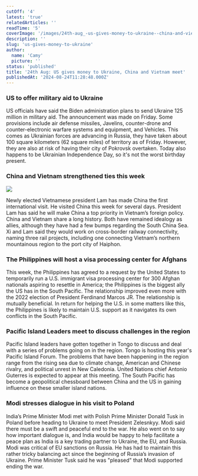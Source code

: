 ```yaml
---
cutOff: '4'
latest: 'true'
relatedArticles: ''
readTime: '5'
coverImage: '/images/24th-aug_-us-gives-money-to-ukraine--china-and-vietnam-meet-a-E1Nz.webp'
description: ''
slug: 'us-gives-money-to-ukraine'
author:
  name: 'Camy'
  picture: ''
status: 'published'
title: '24th Aug: US gives money to Ukraine, China and Vietnam meet'
publishedAt: '2024-08-24T11:28:48.000Z'
---
```


### US to offer military aid to Ukraine

US officials have said the Biden administration plans to send Ukraine 125 million in military aid. The announcement was made on Friday. Some provisions include air defense missiles, Javelins, counter-drone and counter-electronic warfare systems and equipment, and Vehicles. This comes as Ukrainian forces are advancing in Russia, they have taken about 100 square kilometers (62 square miles) of territory as of Friday. However, they are also at risk of having their city of Pokrovsk overtaken. Today also happens to be Ukrainian Independence Day, so it's not the worst birthday present.

### China and Vietnam strengthened ties this week

![](/images/24th-aug_-us-gives-money-to-ukraine--china-and-vietnam-meet-a-k5Mj.webp)

Newly elected Vietnamese president Lam has made China the first international visit. He visited China this week for several days. President Lam has said he will make China a top priority in Vietnam’s foreign policy. China and Vietnam share a long history. Both have remained idealogy as allies, although they have had a few bumps regarding the South China Sea. Xi and Lam said they would work on cross-border railway connectivity, naming three rail projects, including one connecting Vietnam’s northern mountainous region to the port city of Haiphon.

### The Philippines will host a visa processing center for Afghans

This week, the Philippines has agreed to a request by the United States to temporarily run a U.S. immigrant visa processing center for 300 Afghan nationals aspiring to resettle in America; the Philippines is the biggest ally the US has in the South Pacific. The relationship improved even more with the 2022 election of President Ferdinand Marcos JR. The relationship is mutually beneficial. In return for helping the U.S. in some matters like this, the Philippines is likely to maintain U.S. support as it navigates its own conflicts in the South Pacific.

### Pacific Island Leaders meet to discuss challenges in the region

Pacific Island leaders have gotten together in Tongo to discuss and deal with a series of problems going on in the region. Tongo is hosting this year's Pacific Island Forum. The problems that have been happening in the region range from the rising sea due to climate change, American and Chinese rivalry, and political unrest in New Caledonia. United Nations chief Antonio Guterres is expected to appear at this meeting. The South Pacific has become a geopolitical chessboard between China and the US in gaining influence on these smaller island nations.

### Modi stresses dialogue in his visit to Poland

India’s Prime Minister Modi met with Polish Prime Minister Donald Tusk in Poland before heading to Ukraine to meet President Zelesnkyy. Modi said there must be a swift and peaceful end to the war. He also went on to say how important dialogue is, and India would be happy to help facilitate a peace plan as India is a key trading partner to Ukraine, the EU, and Russia. Modi was critical of EU sanctions on Russia. He has had to maintain this rather tricky balancing act since the beginning of Russia’s invasion of Ukraine. Prime Minister Tusk said he was "pleased" that Modi supported ending the war.